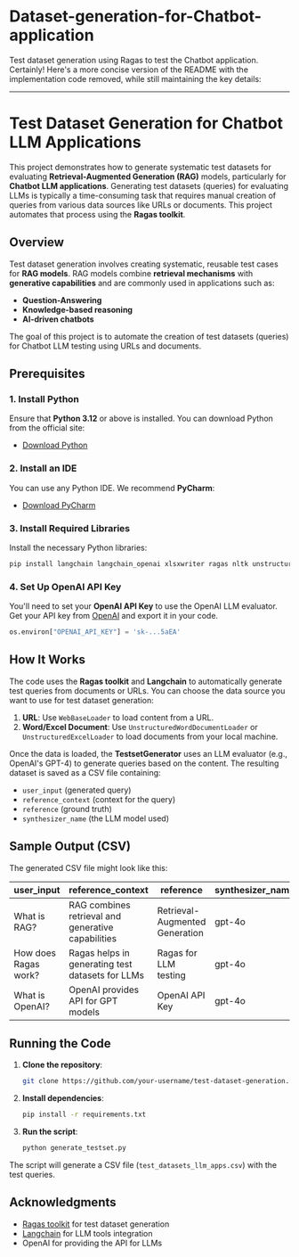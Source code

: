 # Dataset-generation-for-Chatbot-application
Test dataset generation using Ragas to test the Chatbot application.
Certainly! Here's a more concise version of the README with the implementation code removed, while still maintaining the key details:

---

# Test Dataset Generation for Chatbot LLM Applications

This project demonstrates how to generate systematic test datasets for evaluating **Retrieval-Augmented Generation (RAG)** models, particularly for **Chatbot LLM applications**. Generating test datasets (queries) for evaluating LLMs is typically a time-consuming task that requires manual creation of queries from various data sources like URLs or documents. This project automates that process using the **Ragas toolkit**.

## Overview

Test dataset generation involves creating systematic, reusable test cases for **RAG models**. RAG models combine **retrieval mechanisms** with **generative capabilities** and are commonly used in applications such as:

- **Question-Answering**
- **Knowledge-based reasoning**
- **AI-driven chatbots**

The goal of this project is to automate the creation of test datasets (queries) for Chatbot LLM testing using URLs and documents.

## Prerequisites

### 1. Install Python
Ensure that **Python 3.12** or above is installed. You can download Python from the official site:
- [Download Python](https://www.python.org/downloads/)

### 2. Install an IDE
You can use any Python IDE. We recommend **PyCharm**:
- [Download PyCharm](https://www.jetbrains.com/pycharm/)

### 3. Install Required Libraries
Install the necessary Python libraries:
```bash
pip install langchain langchain_openai xlsxwriter ragas nltk unstructured RapidFuzz python-docx networkx openpyxl
```

### 4. Set Up OpenAI API Key
You'll need to set your **OpenAI API Key** to use the OpenAI LLM evaluator. Get your API key from [OpenAI](https://platform.openai.com/api-keys) and export it in your code.

```python
os.environ["OPENAI_API_KEY"] = 'sk-...5aEA'
```

## How It Works

The code uses the **Ragas toolkit** and **Langchain** to automatically generate test queries from documents or URLs. You can choose the data source you want to use for test dataset generation:

1. **URL**: Use `WebBaseLoader` to load content from a URL.
2. **Word/Excel Document**: Use `UnstructuredWordDocumentLoader` or `UnstructuredExcelLoader` to load documents from your local machine.

Once the data is loaded, the **TestsetGenerator** uses an LLM evaluator (e.g., OpenAI's GPT-4) to generate queries based on the content. The resulting dataset is saved as a CSV file containing:

- `user_input` (generated query)
- `reference_context` (context for the query)
- `reference` (ground truth)
- `synthesizer_name` (the LLM model used)

## Sample Output (CSV)

The generated CSV file might look like this:

| user_input      | reference_context                 | reference               | synthesizer_name |
|-----------------|-----------------------------------|-------------------------|------------------|
| What is RAG?    | RAG combines retrieval and generative capabilities | Retrieval-Augmented Generation | gpt-4o           |
| How does Ragas work? | Ragas helps in generating test datasets for LLMs | Ragas for LLM testing   | gpt-4o           |
| What is OpenAI? | OpenAI provides API for GPT models | OpenAI API Key          | gpt-4o           |

## Running the Code

1. **Clone the repository**:
   ```bash
   git clone https://github.com/your-username/test-dataset-generation.git
   ```

2. **Install dependencies**:
   ```bash
   pip install -r requirements.txt
   ```

3. **Run the script**:
   ```bash
   python generate_testset.py
   ```

The script will generate a CSV file (`test_datasets_llm_apps.csv`) with the test queries.





## Acknowledgments

- [Ragas toolkit](https://github.com/Ragas) for test dataset generation
- [Langchain](https://www.langchain.com/) for LLM tools integration
- OpenAI for providing the API for LLMs


